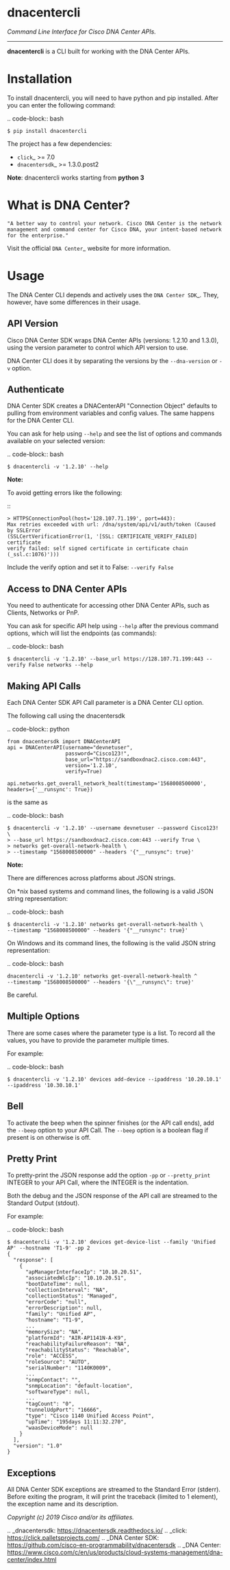 
dnacentercli
=============

*Command Line Interface for Cisco DNA Center APIs.*

-------------------------------------------------------------------------------

**dnacentercli** is a CLI built for working with the DNA Center APIs.

Installation
============

To install dnacentercli, you will need to have python and pip installed. 
After you can enter the following command:

.. code-block:: bash

    $ pip install dnacentercli


The project has a few dependencies:

- `click`_ >= 7.0
- `dnacentersdk`_ >= 1.3.0.post2

**Note**: dnacentercli works starting from **python 3**

What is DNA Center?
===================

    "A better way to control your network. Cisco DNA Center is the network management and command center for Cisco DNA, your intent-based network for the enterprise."

Visit the official `DNA Center`_ website for more information.


Usage
======

The DNA Center CLI depends and actively uses the `DNA Center SDK`_. 
They, however, have some differences in their usage.


API Version
------------

Cisco DNA Center SDK wraps DNA Center APIs (versions: 1.2.10 and 1.3.0),
using the version parameter to control which API version to use.

DNA Center CLI does it by separating the versions by the `--dna-version` or `-v` option.


Authenticate
-------------

DNA Center SDK creates a DNACenterAPI "Connection Object" defaults to pulling from environment variables and config values.
The same happens for the DNA Center CLI.

You can ask for help using ``--help`` and see the list of options and commands available on your selected version:

.. code-block:: bash

    $ dnacentercli -v '1.2.10' --help 


**Note:**

To avoid getting errors like the following:

::

    > HTTPSConnectionPool(host='128.107.71.199', port=443): 
    Max retries exceeded with url: /dna/system/api/v1/auth/token (Caused by SSLError
    (SSLCertVerificationError(1, '[SSL: CERTIFICATE_VERIFY_FAILED] certificate
    verify failed: self signed certificate in certificate chain (_ssl.c:1076)')))


Include the verify option and set it to False: ``--verify False``


Access to DNA Center APIs
--------------------------

You need to authenticate for accessing other DNA Center APIs, such as Clients, Networks or PnP.

You can ask for specific API help using ``--help`` after the previous command options, which will list the endpoints (as commands):

.. code-block:: bash

    $ dnacentercli -v '1.2.10' --base_url https://128.107.71.199:443 --verify False networks --help


Making API Calls
----------------

Each DNA Center SDK API Call parameter is a DNA Center CLI option.

The following call using the dnacentersdk

.. code-block:: python

    from dnacentersdk import DNACenterAPI
    api = DNACenterAPI(username="devnetuser",
                       password="Cisco123!",
                       base_url="https://sandboxdnac2.cisco.com:443",
                       version='1.2.10',
                       verify=True)

    api.networks.get_overall_network_healt(timestamp='1568008500000', headers={'__runsync': True})

is the same as 

.. code-block:: bash

    $ dnacentercli -v '1.2.10' --username devnetuser --password Cisco123! \
    > --base_url https://sandboxdnac2.cisco.com:443 --verify True \
    > networks get-overall-network-health \
    > --timestamp "1568008500000" --headers '{"__runsync": true}'


**Note:** 

There are differences across platforms about JSON strings.

On \*nix based systems and command lines, the following is a valid JSON string representation:
    
.. code-block:: bash

    $ dnacentercli -v '1.2.10' networks get-overall-network-health \
    --timestamp "1568008500000" --headers '{"__runsync": true}'

On Windows and its command lines, the following is the valid JSON string representation:

    
.. code-block:: bash

    dnacentercli -v '1.2.10' networks get-overall-network-health ^
    --timestamp "1568008500000" --headers '{\"__runsync\": true}'
    
Be careful.


Multiple Options
----------------

There are some cases where the parameter type is a list. To record all the values, you have to provide the parameter multiple times.

For example:

.. code-block:: bash

    $ dnacentercli -v '1.2.10' devices add-device --ipaddress '10.20.10.1' --ipaddress '10.30.10.1'


Bell
------

To activate the beep when the spinner finishes (or the API call ends), add the ``--beep`` option to your API Call.
The ``--beep`` option is a boolean flag if present is on otherwise is off.


Pretty Print
------------

To pretty-print the JSON response add the option ``-pp`` or ``--pretty_print`` INTEGER to your API Call, where the INTEGER is the indentation.

Both the debug and the JSON response of the API call are streamed to the Standard Output (stdout).

For example:

.. code-block:: bash

    $ dnacentercli -v '1.2.10' devices get-device-list --family 'Unified AP' --hostname 'T1-9' -pp 2
    {
      "response": [
        {
          "apManagerInterfaceIp": "10.10.20.51",
          "associatedWlcIp": "10.10.20.51",
          "bootDateTime": null,
          "collectionInterval": "NA",
          "collectionStatus": "Managed",
          "errorCode": "null",
          "errorDescription": null,
          "family": "Unified AP",
          "hostname": "T1-9",
          ...
          "memorySize": "NA",
          "platformId": "AIR-AP1141N-A-K9",
          "reachabilityFailureReason": "NA",
          "reachabilityStatus": "Reachable",
          "role": "ACCESS",
          "roleSource": "AUTO",
          "serialNumber": "1140K0009",
          ...
          "snmpContact": "",
          "snmpLocation": "default-location",
          "softwareType": null,
          ...
          "tagCount": "0",
          "tunnelUdpPort": "16666",
          "type": "Cisco 1140 Unified Access Point",
          "upTime": "195days 11:11:32.270",
          "waasDeviceMode": null
        }
      ],
      "version": "1.0"
    }


Exceptions
----------

All DNA Center SDK exceptions are streamed to the Standard Error (stderr).
Before exiting the program, it will print the traceback (limited to 1 element), the exception name and its description.


*Copyright (c) 2019 Cisco and/or its affiliates.*

.. _dnacentersdk: https://dnacentersdk.readthedocs.io/
.. _click: https://click.palletsprojects.com/
.. _DNA Center SDK: https://github.com/cisco-en-programmability/dnacentersdk
.. _DNA Center: https://www.cisco.com/c/en/us/products/cloud-systems-management/dna-center/index.html
